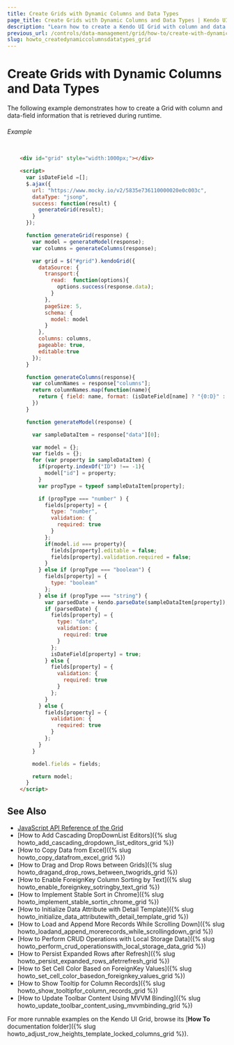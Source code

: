 ```yaml
---
title: Create Grids with Dynamic Columns and Data Types
page_title: Create Grids with Dynamic Columns and Data Types | Kendo UI Grid
description: "Learn how to create a Kendo UI Grid with column and data fields information which is retrieved during runtime."
previous_url: /controls/data-management/grid/how-to/create-with-dynamic-columns-and-data-types
slug: howto_createdynamiccolumnsdatatypes_grid
---
```


# Create Grids with Dynamic Columns and Data Types

The following example demonstrates how to create a Grid with column and data-field information that is retrieved during runtime.

###### Example

```html

    <div id="grid" style="width:1000px;"></div>

    <script>
      var isDateField =[];
      $.ajax({
        url: "https://www.mocky.io/v2/5835e736110000020e0c003c",
        dataType: "jsonp",
        success: function(result) {
          generateGrid(result);
        }
      });

      function generateGrid(response) {
        var model = generateModel(response);
        var columns = generateColumns(response);

        var grid = $("#grid").kendoGrid({
          dataSource: {
            transport:{
              read:  function(options){
                options.success(response.data);
              }
            },
            pageSize: 5,
            schema: {
              model: model
            }
          },
          columns: columns,
          pageable: true,
          editable:true  
        });
      }

      function generateColumns(response){
        var columnNames = response["columns"];
        return columnNames.map(function(name){
          return { field: name, format: (isDateField[name] ? "{0:D}" : "") };
        })
      }

      function generateModel(response) {

        var sampleDataItem = response["data"][0];

        var model = {};
        var fields = {};
        for (var property in sampleDataItem) {
          if(property.indexOf("ID") !== -1){
            model["id"] = property;
          }
          var propType = typeof sampleDataItem[property];

          if (propType === "number" ) {
            fields[property] = {
              type: "number",
              validation: {
                required: true
              }
            };
            if(model.id === property){
              fields[property].editable = false;
              fields[property].validation.required = false;
            }
          } else if (propType === "boolean") {
            fields[property] = {
              type: "boolean"
            };
          } else if (propType === "string") {
            var parsedDate = kendo.parseDate(sampleDataItem[property]);
            if (parsedDate) {
              fields[property] = {
                type: "date",
                validation: {
                  required: true
                }
              };
              isDateField[property] = true;
            } else {
              fields[property] = {
                validation: {
                  required: true
                }
              };
            }
          } else {
            fields[property] = {
              validation: {
                required: true
              }
            };
          }
        }

        model.fields = fields;

        return model;
      }
    </script>
```

## See Also

* [JavaScript API Reference of the Grid](/api/javascript/ui/grid)
* [How to Add Cascading DropDownList Editors]({% slug howto_add_cascading_dropdown_list_editors_grid %})
* [How to Copy Data from Excel]({% slug howto_copy_datafrom_excel_grid %})
* [How to Drag and Drop Rows between Grids]({% slug howto_dragand_drop_rows_between_twogrids_grid %})
* [How to Enable ForeignKey Column Sorting by Text]({% slug howto_enable_foreignkey_sotringby_text_grid %})
* [How to Implement Stable Sort in Chrome]({% slug howto_implement_stable_sortin_chrome_grid %})
* [How to Initialize Data Attribute with Detail Template]({% slug howto_initialize_data_attributewith_detail_template_grid %})
* [How to Load and Append More Records While Scrolling Down]({% slug howto_loadand_append_morerecords_while_scrollingdown_grid %})
* [How to Perform CRUD Operations with Local Storage Data]({% slug howto_perform_crud_operationswith_local_storage_data_grid %})
* [How to Persist Expanded Rows after Refresh]({% slug howto_persist_expanded_rows_afetrrefresh_grid %})
* [How to Set Cell Color Based on ForeignKey Values]({% slug howto_set_cell_color_basedon_foreignkey_values_grid %})
* [How to Show Tooltip for Column Records]({% slug howto_show_tooltipfor_column_records_grid %})
* [How to Update Toolbar Content Using MVVM Binding]({% slug howto_update_toolbar_content_using_mvvmbinding_grid %})

For more runnable examples on the Kendo UI Grid, browse its [**How To** documentation folder]({% slug howto_adjust_row_heights_template_locked_columns_grid %}).
